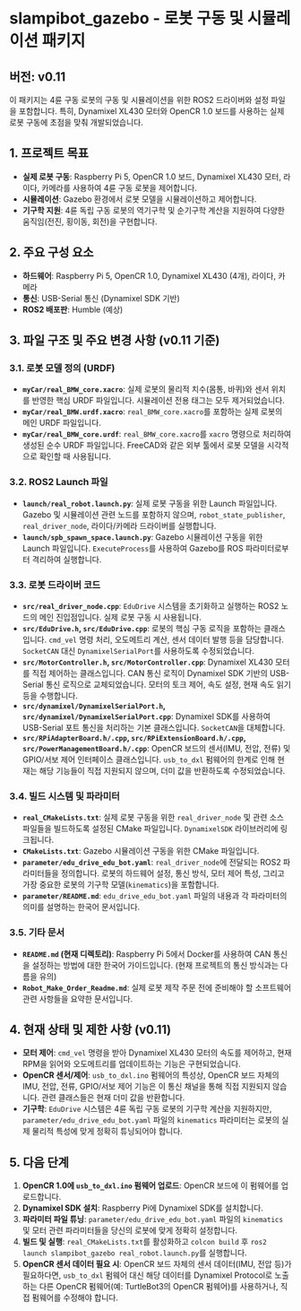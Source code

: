 # slampibot_gazebo - 로봇 구동 및 시뮬레이션 패키지

## 버전: v0.11

이 패키지는 4륜 구동 로봇의 구동 및 시뮬레이션을 위한 ROS2 드라이버와 설정 파일을 포함합니다. 특히, Dynamixel XL430 모터와 OpenCR 1.0 보드를 사용하는 실제 로봇 구동에 초점을 맞춰 개발되었습니다.

## 1. 프로젝트 목표

*   **실제 로봇 구동**: Raspberry Pi 5, OpenCR 1.0 보드, Dynamixel XL430 모터, 라이다, 카메라를 사용하여 4륜 구동 로봇을 제어합니다.
*   **시뮬레이션**: Gazebo 환경에서 로봇 모델을 시뮬레이션하고 제어합니다.
*   **기구학 지원**: 4륜 독립 구동 로봇의 역기구학 및 순기구학 계산을 지원하여 다양한 움직임(전진, 횡이동, 회전)을 구현합니다.

## 2. 주요 구성 요소

*   **하드웨어**: Raspberry Pi 5, OpenCR 1.0, Dynamixel XL430 (4개), 라이다, 카메라
*   **통신**: USB-Serial 통신 (Dynamixel SDK 기반)
*   **ROS2 배포판**: Humble (예상)

## 3. 파일 구조 및 주요 변경 사항 (v0.11 기준)

### 3.1. 로봇 모델 정의 (URDF)

*   **`myCar/real_BMW_core.xacro`**: 실제 로봇의 물리적 치수(몸통, 바퀴)와 센서 위치를 반영한 핵심 URDF 파일입니다. 시뮬레이션 전용 태그는 모두 제거되었습니다.
*   **`myCar/real_BMW.urdf.xacro`**: `real_BMW_core.xacro`를 포함하는 실제 로봇의 메인 URDF 파일입니다.
*   **`myCar/real_BMW_core.urdf`**: `real_BMW_core.xacro`를 `xacro` 명령으로 처리하여 생성된 순수 URDF 파일입니다. FreeCAD와 같은 외부 툴에서 로봇 모델을 시각적으로 확인할 때 사용됩니다.

### 3.2. ROS2 Launch 파일

*   **`launch/real_robot.launch.py`**: 실제 로봇 구동을 위한 Launch 파일입니다. Gazebo 및 시뮬레이션 관련 노드를 포함하지 않으며, `robot_state_publisher`, `real_driver_node`, 라이다/카메라 드라이버를 실행합니다.
*   **`launch/spb_spawn_space.launch.py`**: Gazebo 시뮬레이션 구동을 위한 Launch 파일입니다. `ExecuteProcess`를 사용하여 Gazebo를 ROS 파라미터로부터 격리하여 실행합니다.

### 3.3. 로봇 드라이버 코드

*   **`src/real_driver_node.cpp`**: `EduDrive` 시스템을 초기화하고 실행하는 ROS2 노드의 메인 진입점입니다. 실제 로봇 구동 시 사용됩니다.
*   **`src/EduDrive.h`, `src/EduDrive.cpp`**: 로봇의 핵심 구동 로직을 포함하는 클래스입니다. `cmd_vel` 명령 처리, 오도메트리 계산, 센서 데이터 발행 등을 담당합니다. `SocketCAN` 대신 `DynamixelSerialPort`를 사용하도록 수정되었습니다.
*   **`src/MotorController.h`, `src/MotorController.cpp`**: Dynamixel XL430 모터를 직접 제어하는 클래스입니다. CAN 통신 로직이 Dynamixel SDK 기반의 USB-Serial 통신 로직으로 교체되었습니다. 모터의 토크 제어, 속도 설정, 현재 속도 읽기 등을 수행합니다.
*   **`src/dynamixel/DynamixelSerialPort.h`, `src/dynamixel/DynamixelSerialPort.cpp`**: Dynamixel SDK를 사용하여 USB-Serial 포트 통신을 처리하는 기본 클래스입니다. `SocketCAN`을 대체합니다.
*   **`src/RPiAdapterBoard.h/.cpp`, `src/RPiExtensionBoard.h/.cpp`, `src/PowerManagementBoard.h/.cpp`**: OpenCR 보드의 센서(IMU, 전압, 전류) 및 GPIO/서보 제어 인터페이스 클래스입니다. `usb_to_dxl` 펌웨어의 한계로 인해 현재는 해당 기능들이 직접 지원되지 않으며, 더미 값을 반환하도록 수정되었습니다.

### 3.4. 빌드 시스템 및 파라미터

*   **`real_CMakeLists.txt`**: 실제 로봇 구동을 위한 `real_driver_node` 및 관련 소스 파일들을 빌드하도록 설정된 CMake 파일입니다. `DynamixelSDK` 라이브러리에 링크됩니다.
*   **`CMakeLists.txt`**: Gazebo 시뮬레이션 구동을 위한 CMake 파일입니다.
*   **`parameter/edu_drive_edu_bot.yaml`**: `real_driver_node`에 전달되는 ROS2 파라미터들을 정의합니다. 로봇의 하드웨어 설정, 통신 방식, 모터 제어 특성, 그리고 가장 중요한 로봇의 기구학 모델(`kinematics`)을 포함합니다.
*   **`parameter/README.md`**: `edu_drive_edu_bot.yaml` 파일의 내용과 각 파라미터의 의미를 설명하는 한국어 문서입니다.

### 3.5. 기타 문서

*   **`README.md` (현재 디렉토리)**: Raspberry Pi 5에서 Docker를 사용하여 CAN 통신을 설정하는 방법에 대한 한국어 가이드입니다. (현재 프로젝트의 통신 방식과는 다름을 유의)
*   **`Robot_Make_Order_Readme.md`**: 실제 로봇 제작 주문 전에 준비해야 할 소프트웨어 관련 사항들을 요약한 문서입니다.

## 4. 현재 상태 및 제한 사항 (v0.11)

*   **모터 제어**: `cmd_vel` 명령을 받아 Dynamixel XL430 모터의 속도를 제어하고, 현재 RPM을 읽어와 오도메트리를 업데이트하는 기능은 구현되었습니다.
*   **OpenCR 센서/제어**: `usb_to_dxl.ino` 펌웨어의 특성상, OpenCR 보드 자체의 IMU, 전압, 전류, GPIO/서보 제어 기능은 이 통신 채널을 통해 직접 지원되지 않습니다. 관련 클래스들은 현재 더미 값을 반환합니다.
*   **기구학**: `EduDrive` 시스템은 4륜 독립 구동 로봇의 기구학 계산을 지원하지만, `parameter/edu_drive_edu_bot.yaml` 파일의 `kinematics` 파라미터는 로봇의 실제 물리적 특성에 맞게 정확히 튜닝되어야 합니다.

## 5. 다음 단계

1.  **OpenCR 1.0에 `usb_to_dxl.ino` 펌웨어 업로드**: OpenCR 보드에 이 펌웨어를 업로드합니다.
2.  **Dynamixel SDK 설치**: Raspberry Pi에 Dynamixel SDK를 설치합니다.
3.  **파라미터 파일 튜닝**: `parameter/edu_drive_edu_bot.yaml` 파일의 `kinematics` 및 모터 관련 파라미터들을 당신의 로봇에 맞게 정확히 설정합니다.
4.  **빌드 및 실행**: `real_CMakeLists.txt`를 활성화하고 `colcon build` 후 `ros2 launch slampibot_gazebo real_robot.launch.py`를 실행합니다.
5.  **OpenCR 센서 데이터 필요 시**: OpenCR 보드 자체의 센서 데이터(IMU, 전압 등)가 필요하다면, `usb_to_dxl` 펌웨어 대신 해당 데이터를 Dynamixel Protocol로 노출하는 다른 OpenCR 펌웨어(예: TurtleBot3의 OpenCR 펌웨어)를 사용하거나, 직접 펌웨어를 수정해야 합니다.

